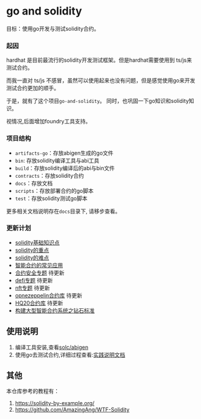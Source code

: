 # go and solidity

目标：使用go开发与测试solidity合约。

### 起因

hardhat 是目前最流行的solidity开发测试框架。但是hardhat需要使用到 ts/js来测试合约。

而我一直对 ts/js 不感冒，虽然可以使用起来也没有问题，但是感觉使用go来开发测试合约更加的顺手。

于是，就有了这个项目`go-and-solidity`。 同时，也巩固一下go知识和solidity知识。

视情况,后面增加foundry工具支持。

### 项目结构
- `artifacts-go`：存放abigen生成的go文件
- `bin`: 存放solidity编译工具与abi工具
- `build`：存放solidity编译后的abi与bin文件
- `contracts`：存放solidity合约
- `docs`：存放文档
- `scripts`：存放部署合约的go脚本
- `test`：存放solidity测试go脚本


更多相关文档说明存在`docs`目录下, 请移步查看。

### 更新计划

- [solidity基础知识点](./docs/solidity基础知识点.md)
- [solidity的重点](./docs/solidity重点.md)
- [solidity的难点](./docs/solidity难点_代理合约.md)
- [智能合约的常见应用](./docs/常见应用.md)
- [合约安全专题](./docs/合约安全.md)  待更新
- [defi专题](./docs/defi.md) 待更新
- [nft专题](./docs/nft.md) 待更新
- [opnezeppelin合约库](./docs/openzeppelin合约库.md)  待更新
- [HQ20合约库](./docs/HQ20合约库.md)  待更新
- [构建大型智能合约系统之钻石标准](./docs/diamond.md)

## 使用说明

1. 编译工具安装,查看[solc/abigen](./docs/solidity编译工具与abigen工具.md)
2. 使用go去测试合约,详细过程查看:[实践说明文档](./docs/go-and-solidity的实践说明.md)

## 其他

本仓库参考的教程有：
1. https://solidity-by-example.org/
2. https://github.com/AmazingAng/WTF-Solidity
